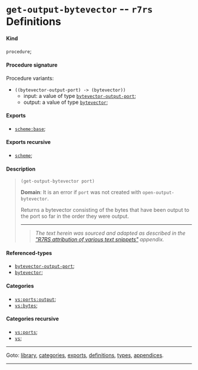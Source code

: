 

<a id='definition__r7rs__get-output-bytevector'></a>

# `get-output-bytevector` -- `r7rs` Definitions


<a id='definition__r7rs__get-output-bytevector__kind'></a>

#### Kind

`procedure`;


<a id='definition__r7rs__get-output-bytevector__procedure-signature'></a>

#### Procedure signature

Procedure variants:
 * `((bytevector-output-port) -> (bytevector))`
   * input: a value of type [`bytevector-output-port`](../../r7rs/types/bytevector-output-port.md#type__r7rs__bytevector-output-port);
   * output: a value of type [`bytevector`](../../r7rs/types/bytevector.md#type__r7rs__bytevector);


<a id='definition__r7rs__get-output-bytevector__exports'></a>

#### Exports

 * [`scheme:base`](../../r7rs/exports/scheme_3a_base.md#export__r7rs__scheme_3a_base);


<a id='definition__r7rs__get-output-bytevector__exports-recursive'></a>

#### Exports recursive

 * [`scheme`](../../r7rs/exports/scheme.md#export__r7rs__scheme);


<a id='definition__r7rs__get-output-bytevector__description'></a>

#### Description

> ````
> (get-output-bytevector port)
> ````
> 
> 
> **Domain**:  It is an error if `port` was not created with
> `open-output-bytevector`.
> 
> Returns a bytevector consisting
> of the bytes that have been output to the port so far in the
> order they were output.
> 
> 
> ----
> > *The text herein was sourced and adapted as described in the ["R7RS attribution of various text snippets"](../../r7rs/appendices/attribution.md#appendix__r7rs__attribution) appendix.*


<a id='definition__r7rs__get-output-bytevector__referenced-types'></a>

#### Referenced-types

 * [`bytevector-output-port`](../../r7rs/types/bytevector-output-port.md#type__r7rs__bytevector-output-port);
 * [`bytevector`](../../r7rs/types/bytevector.md#type__r7rs__bytevector);


<a id='definition__r7rs__get-output-bytevector__categories'></a>

#### Categories

 * [`vs:ports:output`](../../r7rs/categories/vs_3a_ports_3a_output.md#category__r7rs__vs_3a_ports_3a_output);
 * [`vs:bytes`](../../r7rs/categories/vs_3a_bytes.md#category__r7rs__vs_3a_bytes);


<a id='definition__r7rs__get-output-bytevector__categories-recursive'></a>

#### Categories recursive

 * [`vs:ports`](../../r7rs/categories/vs_3a_ports.md#category__r7rs__vs_3a_ports);
 * [`vs`](../../r7rs/categories/vs.md#category__r7rs__vs);

----

Goto: [library](../../r7rs/_index.md#library__r7rs), [categories](../../r7rs/categories/_index.md#toc__r7rs__categories), [exports](../../r7rs/exports/_index.md#toc__r7rs__exports), [definitions](../../r7rs/definitions/_index.md#toc__r7rs__definitions), [types](../../r7rs/types/_index.md#toc__r7rs__types), [appendices](../../r7rs/appendices/_index.md#toc__r7rs__appendices).

----

